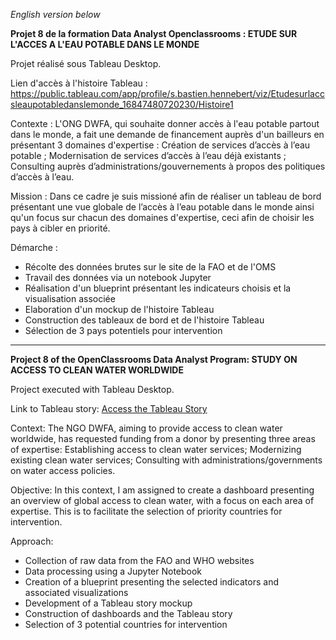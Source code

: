 *English version below*

**Projet 8 de la formation Data Analyst Openclassrooms : ETUDE SUR L'ACCES A L'EAU POTABLE DANS LE MONDE**

Projet réalisé sous Tableau Desktop.

Lien d'accès à l'histoire Tableau : https://public.tableau.com/app/profile/s.bastien.hennebert/viz/Etudesurlaccsleaupotabledanslemonde_16847480720230/Histoire1

Contexte : L'ONG DWFA, qui souhaite donner accès à l'eau potable partout dans le monde, a fait une demande de financement auprès d'un bailleurs en présentant 3 domaines d'expertise : Création de services d’accès à l’eau potable ; Modernisation de services d’accès à l’eau déjà existants ; Consulting auprès d’administrations/gouvernements à propos des politiques d’accès à l’eau.

Mission : Dans ce cadre je suis missioné afin de réaliser un tableau de bord présentant une vue globale de l’accès à l’eau potable dans le monde ainsi qu'un focus sur chacun des domaines d'expertise, ceci afin de choisir les pays à cibler en priorité.

Démarche :
- Récolte des données brutes sur le site de la FAO et de l'OMS
- Travail des données via un notebook Jupyter 
- Réalisation d'un blueprint présentant les indicateurs choisis et la visualisation associée
- Elaboration d'un mockup de l'histoire Tableau
- Construction des tableaux de bord et de l'histoire Tableau
- Sélection de 3 pays potentiels pour intervention



--------------------------------------------------------------------------------------------------------------


**Project 8 of the OpenClassrooms Data Analyst Program: STUDY ON ACCESS TO CLEAN WATER WORLDWIDE**

Project executed with Tableau Desktop.

Link to Tableau story: [Access the Tableau Story](https://public.tableau.com/app/profile/s.bastien.hennebert/viz/Etudesurlaccsleaupotabledanslemonde_16847480720230/Histoire1)

Context: The NGO DWFA, aiming to provide access to clean water worldwide, has requested funding from a donor by presenting three areas of expertise: Establishing access to clean water services; Modernizing existing clean water services; Consulting with administrations/governments on water access policies.

Objective: In this context, I am assigned to create a dashboard presenting an overview of global access to clean water, with a focus on each area of expertise. This is to facilitate the selection of priority countries for intervention.

Approach:
- Collection of raw data from the FAO and WHO websites
- Data processing using a Jupyter Notebook
- Creation of a blueprint presenting the selected indicators and associated visualizations
- Development of a Tableau story mockup
- Construction of dashboards and the Tableau story
- Selection of 3 potential countries for intervention
